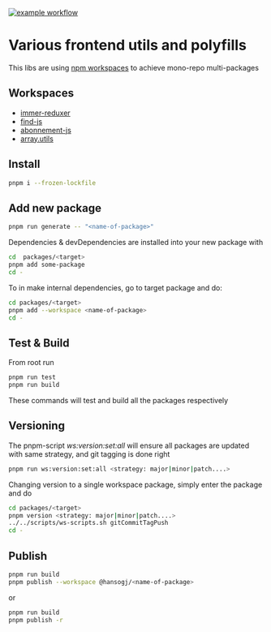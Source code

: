 [![example workflow](https://github.com/hansogj/utils-ws/actions/workflows/build.yml/badge.svg)](https://github.com/hansogj/utils-ws/actions/workflows/build.yml/badge.svg)

# Various frontend utils and polyfills

This libs are using [npm workspaces](https://docs.npmjs.com/cli/v7/using-npm/workspaces) to achieve mono-repo multi-packages

## Workspaces

-   [immer-reduxer](./packages/immer-reduxer/README.md)
-   [find-js](./packages/find-js/README.md)
-   [abonnement-js](./packages/abonnement-js/README.md)
-   [array.utils](./packages/array.utils/README.md)

[//]: <> (package-list-placeholder-do-not-remove)

## Install

```bash
pnpm i --frozen-lockfile
```

## Add new package

```bash
pnpm run generate -- "<name-of-package>"
```

Dependencies & devDependencies are installed into your new package with

```bash
cd  packages/<target>
pnpm add some-package
cd -
```

To in make internal dependencies, go to target package and do:

```bash
cd packages/<target>
pnpm add --workspace <name-of-package>
cd -
```

## Test & Build

From root run

```bash
pnpm run test
pnpm run build
```

These commands will test and build all the packages respectively

## Versioning

The pnpm-script _ws:version:set:all_ will ensure all packages are updated with same strategy, and git tagging is done right

```bash
pnpm run ws:version:set:all <strategy: major|minor|patch....>

```

Changing version to a single workspace package, simply enter the package and do

```bash
cd packages/<target>
pnpm version <strategy: major|minor|patch....>
../../scripts/ws-scripts.sh gitCommitTagPush
cd -
```

## Publish

```bash
pnpm run build
pnpm publish --workspace @hansogj/<name-of-package>

```

or

```bash
pnpm run build
pnpm publish -r

```
